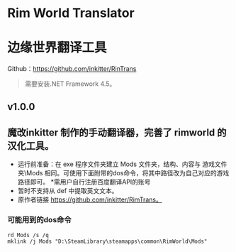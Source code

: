 # Rim World Translator
# 边缘世界翻译工具
Github：https://github.com/inkitter/RinTrans
> 需要安装.NET Framework 4.5。

## v1.0.0

## 魔改inkitter 制作的手动翻译器，完善了 rimworld 的汉化工具。
* 运行前准备：在 exe 程序文件夹建立 Mods 文件夹，结构、内容与 游戏文件夹\Mods 相同。可使用下面附带的dos命令，将其中路径改为自己对应的游戏路径即可。
*需用户自行注册百度翻译API的账号
* 暂时不支持从 def 中提取英文文本。
* 原作者链接 https://github.com/inkitter/RimTrans。

### 可能用到的dos命令
```
rd Mods /s /q
mklink /j Mods "D:\SteamLibrary\steamapps\common\RimWorld\Mods"

```
